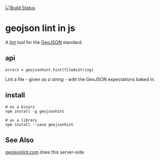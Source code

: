 [![Build Status](https://secure.travis-ci.org/tmcw/geojsonhint.png?branch=master)](http://travis-ci.org/tmcw/geojsonhint)

# geojson lint in js

A [lint](http://bit.ly/12jjJyW) tool for the [GeoJSON](http://www.geojson.org/)
standard.

## api

`errors = geojsonhint.hint(fileAsString)`

Lint a file - given _as a string_ - with the GeoJSON expectations baked in.

## install

    # as a binary
    npm install -g geojsonhint

    # as a library
    npm install --save geojsonhint

## See Also

[geojsonlint.com](http://geojsonlint.com/) does this server-side
